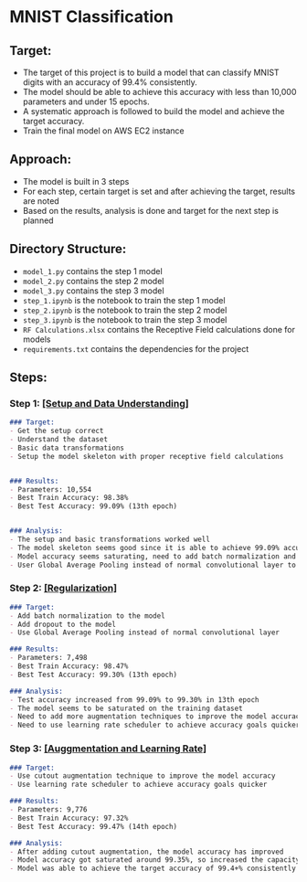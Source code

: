# MNIST Classification

## Target:
- The target of this project is to build a model that can classify MNIST digits with an accuracy of 99.4% consistently.
- The model should be able to achieve this accuracy with less than 10,000 parameters and under 15 epochs.
- A systematic approach is followed to build the model and achieve the target accuracy.
- Train the final model on AWS EC2 instance



## Approach:

- The model is built in 3 steps
- For each step, certain target is set and after achieving the target, results are noted
- Based on the results, analysis is done and target for the next step is planned



## Directory Structure:

- `model_1.py` contains the step 1 model
- `model_2.py` contains the step 2 model
- `model_3.py` contains the step 3 model
- `step_1.ipynb` is the notebook to train the step 1 model
- `step_2.ipynb` is the notebook to train the step 2 model
- `step_3.ipynb` is the notebook to train the step 3 model
- `RF Calculations.xlsx` contains the Receptive Field calculations done for models
- `requirements.txt` contains the dependencies for the project



## Steps:

### Step 1: [[Setup and Data Understanding]](./step_1.ipynb)
```markdown
### Target:
- Get the setup correct
- Understand the dataset
- Basic data transformations
- Setup the model skeleton with proper receptive field calculations


### Results:
- Parameters: 10,554
- Best Train Accuracy: 98.38%
- Best Test Accuracy: 99.09% (13th epoch)


### Analysis:
- The setup and basic transformations worked well
- The model skeleton seems good since it is able to achieve 99.09% accuracy under 15 epochs and 10.5K parameters
- Model accuracy seems saturating, need to add batch normalization and dropout layers
- User Global Average Pooling instead of normal convolutional layer to reduce the number of parameters
```


### Step 2: [[Regularization]](./step_2.ipynb)
```markdown
### Target:
- Add batch normalization to the model
- Add dropout to the model
- Use Global Average Pooling instead of normal convolutional layer

### Results:
- Parameters: 7,498
- Best Train Accuracy: 98.47%
- Best Test Accuracy: 99.30% (13th epoch)

### Analysis:
- Test accuracy increased from 99.09% to 99.30% in 13th epoch
- The model seems to be saturated on the training dataset
- Need to add more augmentation techniques to improve the model accuracy
- Need to use learning rate scheduler to achieve accuracy goals quicker
```

### Step 3: [[Auggmentation and Learning Rate]](./step_3.ipynb)
```markdown
### Target:
- Use cutout augmentation technique to improve the model accuracy
- Use learning rate scheduler to achieve accuracy goals quicker

### Results:
- Parameters: 9,776
- Best Train Accuracy: 97.32%
- Best Test Accuracy: 99.47% (14th epoch)

### Analysis:
- After adding cutout augmentation, the model accuracy has improved
- Model accuracy got saturated around 99.35%, so increased the capacity of the model by increaseing the number of channels in the convolutional layers
- Model was able to achieve the target accuracy of 99.4+% consistently from 10th epoch
```